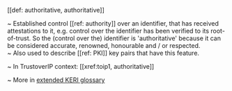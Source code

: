 [[def: authoritative, authoritative]]

~ Established control [[ref: authority]] over an identifier, that has received attestations to it, e.g. control over the identifier has been verified to its root-of-trust. So the (control over the) identifier is 'authoritative' because it can be considered accurate, renowned, honourable and / or respected.    
~ Also used to describe [[ref: PKI]] key pairs that have this feature.

~ In TrustoverIP context: [[xref:toip1, authoritative]]

~ More in <a href="https://weboftrust.github.io/WOT-terms/docs/glossary/authoritative">extended KERI glossary</a>
